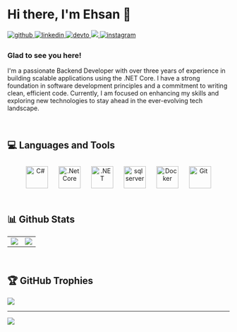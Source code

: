 # Hi there, I'm Ehsan 👋  
  

<a href="https://github.com/Ehsan-Sarzendeh" target="_blank">
<img src=https://img.shields.io/badge/github-%2324292e.svg?&style=for-the-badge&logo=github&logoColor=white alt=github style="margin-bottom: 5px;" />
</a>
<a href="https://linkedin.com/in/ehsansrz" target="_blank">
<img src=https://img.shields.io/badge/linkedin-%231E77B5.svg?&style=for-the-badge&logo=linkedin&logoColor=white alt=linkedin style="margin-bottom: 5px;" />
</a>
<a href="https://dev.to/ehsansrz" target="_blank">
<img src=https://img.shields.io/badge/dev.to-%2308090A.svg?&style=for-the-badge&logo=dev.to&logoColor=white alt=devto style="margin-bottom: 5px;" />
</a>
<a href="mailto:ehsansarzendeh@gmail.com" alt="Ehsan Srazendeh's E-mail">
<img src="https://img.shields.io/badge/Gmail-D14836?logo=gmail&logoColor=white&style=for-the-badge&link=mailto:mjebrahimi1994@gmail.com" />
</a>
<a href="https://instagram.com/ehsansrz" target="_blank">
<img src=https://img.shields.io/badge/instagram-%23000000.svg?&style=for-the-badge&logo=instagram&logoColor=white alt=instagram style="margin-bottom: 5px;" />
</a>  
  



### Glad to see you here!
  
I'm a passionate Backend Developer with over three years of experience in building scalable applications using the .NET Core. I have a strong foundation in software development principles and a commitment to writing clean, efficient code. Currently, I am focused on enhancing my skills and exploring new technologies to stay ahead in the ever-evolving tech landscape.  
  

<br/>  


## 💻 Languages and Tools  
<div align="center">  
<a href="https://docs.microsoft.com/en-us/dotnet/csharp/" target="_blank"><img style="margin: 10px" src="https://profilinator.rishav.dev/skills-assets/csharp-original.svg" alt="C#" height="50" /></a>  
<a href="https://dotnet.microsoft.com/download" target="_blank"><img style="margin: 10px" src="https://profilinator.rishav.dev/skills-assets/dotnetcore.png" alt=".Net Core" height="50" /></a>  
<a href="https://dotnet.microsoft.com/download/dotnet-framework" target="_blank"><img style="margin: 10px" src="https://profilinator.rishav.dev/skills-assets/dot-net-original-wordmark.svg" alt=".NET" height="50" /></a>  
<a href="https://www.microsoft.com/en-us/sql-server/"><img style="margin: 10px" src="https://cdn.worldvectorlogo.com/logos/microsoft-sql-server-1.svg" alt="sql server" height="50" ></a>
<a href="https://www.docker.com/" target="_blank"><img style="margin: 10px" src="https://profilinator.rishav.dev/skills-assets/docker-original-wordmark.svg" alt="Docker" height="50" /></a>  
<a href="https://github.com/" target="_blank"><img style="margin: 10px" src="https://profilinator.rishav.dev/skills-assets/git-scm-icon.svg" alt="Git" height="50" /></a> 
</div>  

<br/>  


## 📊 Github Stats  
<table><tr><td valign="top" width="50%">

<div align="center"><img src="https://github-readme-stats.vercel.app/api?username=Ehsan-Sarzendeh&show_icons=true&count_private=true&hide_border=true" align="center" /></div>

</td><td valign="top" width="50%">

<div align="center"><img src="https://github-readme-stats.vercel.app/api/top-langs/?username=Ehsan-Sarzendeh&hide_border=true&layout=compact" align="center" /></div>

</td></tr></table>
<br />


## 🏆 GitHub Trophies
![](https://github-profile-trophy.vercel.app/?username=Ehsan-Sarzendeh&theme=default&no-frame=false&no-bg=true&margin-w=4)

---
[![](https://visitcount.itsvg.in/api?id=Ehsan-Sarzendeh&icon=0&color=12)](https://visitcount.itsvg.in)
